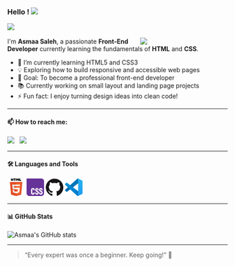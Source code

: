 ### Hello ! <img src="https://github.com/sciencepal/sciencepal/blob/master/assets/Hi.gif" width="29px">

![](https://komarev.com/ghpvc/?username=asmaasaleh&label=Profile%20Visits&color=blue&style=for-the-badge)

<img src="https://media.giphy.com/media/qgQUggAC3Pfv687qPC/giphy.gif" align="right" width="200"/>

I'm **Asmaa Saleh**, a passionate **Front-End Developer** currently learning the fundamentals of **HTML** and **CSS**.

- 🌱 I’m currently learning HTML5 and CSS3
- 💡 Exploring how to build responsive and accessible web pages
- 🎯 Goal: To become a professional front-end developer
- 📚 Currently working on small layout and landing page projects
- ⚡ Fun fact: I enjoy turning design ideas into clean code!

---

#### 📫 How to reach me:
[<img src="https://img.icons8.com/fluent/48/000000/gmail.png" width="3.5%"/>](mailto:smsmsaleh12@gmail.com) &nbsp;
[<img src="https://img.icons8.com/ios-glyphs/30/github.png" width="3.5%"/>](https://github.com/asmaasaleh)

---

#### 🛠️ Languages and Tools

<code><img height="40" src="https://raw.githubusercontent.com/github/explore/main/topics/html/html.png"></code>
<code><img height="40" src="https://raw.githubusercontent.com/github/explore/main/topics/css/css.png"></code>
<code><img height="40" src="https://raw.githubusercontent.com/github/explore/main/topics/github/github.png"></code>
<code><img height="40" src="https://raw.githubusercontent.com/github/explore/main/topics/visual-studio-code/visual-studio-code.png"></code>

---

#### 📊 GitHub Stats

![Asmaa's GitHub stats](https://github-readme-stats.vercel.app/api?username=asmaasaleh&show_icons=true&theme=radical)

---

> “Every expert was once a beginner. Keep going!” 💪

